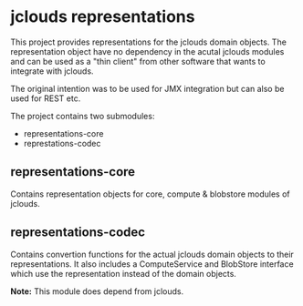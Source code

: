 jclouds representations
=======================

This project provides representations for the jclouds domain objects.
The representation object have no dependency in the acutal jclouds modules and can be used as a "thin client" from
other software that wants to integrate with jclouds.

The original intention was to be used for JMX integration but can also be used for REST etc.

The project contains two submodules:

* representations-core
* represtations-codec

representations-core
--------------------

Contains representation objects for core, compute & blobstore modules of jclouds.


representations-codec
---------------------

Contains convertion functions for the actual jclouds domain objects to their representations.
It also includes a ComputeService and BlobStore interface which use the representation instead of the domain objects.

**Note:** This module does depend from jclouds.